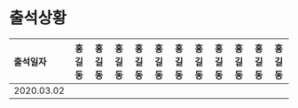 # 출석상황

|출석일자    |홍길동|홍길동|홍길동|홍길동|홍길동|홍길동|홍길동|홍길동|홍길동|홍길동|홍길동|
|:---------|:--:|:--:|:--:|:--:|:--:|:--:|:--:|:--:|:--:|:--:|:--:|
|2020.03.02|    |    |    |    |    |    |    |    |    |    |    |
